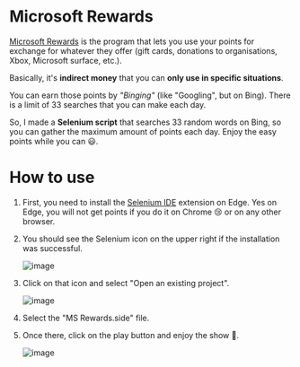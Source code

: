 # Microsoft Rewards

[Microsoft Rewards](https://account.microsoft.com/rewards/?refd=www.microsoft.com) is the program that lets you use your points for exchange for whatever they offer (gift cards, donations to organisations, Xbox, Microsoft surface, etc.).

Basically, it's **indirect money** that you can **only use in specific situations**.

You can earn those points by *"Binging"* (like "Googling", but on Bing). There is a limit of 33 searches that you can make each day.

So, I made a **Selenium script** that searches 33 random words on Bing, so you can gather the maximum amount of points each day. Enjoy the easy points while you can 😃.

# How to use

1. First, you need to install the [Selenium IDE](https://microsoftedge.microsoft.com/addons/detail/selenium-ide/ajdpfmkffanmkhejnopjppegokpogffp) extension on Edge. Yes on Edge, you will not get points if you do it on Chrome 😢 or on any other browser.
2. You should see the Selenium icon on the upper right if the installation was successful.

    ![image](https://user-images.githubusercontent.com/45086380/121598344-ba121700-ca0f-11eb-889e-26cfa44318a6.png)
  
3. Click on that icon and select "Open an existing project". 

    ![image](https://user-images.githubusercontent.com/45086380/121604560-c484de80-ca18-11eb-8276-d02b1fadd600.png)
 
4. Select the "MS Rewards.side" file.
5. Once there, click on the play button and enjoy the show 🙂.

    ![image](https://user-images.githubusercontent.com/45086380/121604824-4117bd00-ca19-11eb-8190-425c00f86449.png)

